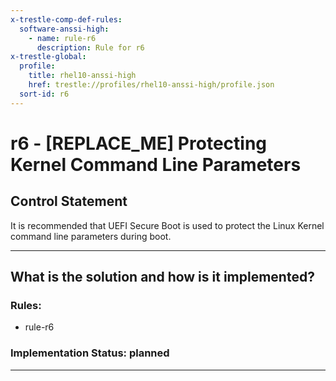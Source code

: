 ```yaml
---
x-trestle-comp-def-rules:
  software-anssi-high:
    - name: rule-r6
      description: Rule for r6
x-trestle-global:
  profile:
    title: rhel10-anssi-high
    href: trestle://profiles/rhel10-anssi-high/profile.json
  sort-id: r6
---
```


# r6 - \[REPLACE_ME\] Protecting Kernel Command Line Parameters

## Control Statement

It is recommended that UEFI Secure Boot is used to protect the Linux Kernel command line parameters during boot.

______________________________________________________________________

## What is the solution and how is it implemented?

<!-- For implementation status enter one of: implemented, partial, planned, alternative, not-applicable -->

<!-- Note that the list of rules under ### Rules: is read-only and changes will not be captured after assembly to JSON -->

<!-- Add control implementation description here for control: r6 -->

### Rules:

  - rule-r6

### Implementation Status: planned

______________________________________________________________________

